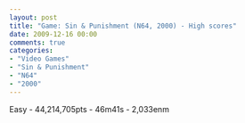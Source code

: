 ```yaml
---
layout: post
title: "Game: Sin & Punishment (N64, 2000) - High scores"
date: 2009-12-16 00:00
comments: true
categories:
- "Video Games"
- "Sin & Punishment"
- "N64"
- "2000"
---
```


Easy - 44,214,705pts - 46m41s - 2,033enm    
